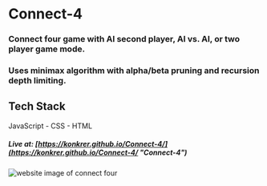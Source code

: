 # Connect-4

### Connect four game with AI second player, AI vs. AI, or two player game mode.

### Uses minimax algorithm with alpha/beta pruning and recursion depth limiting.

## Tech Stack

JavaScript - CSS - HTML

##### Live at: [https://konkrer.github.io/Connect-4/](https://konkrer.github.io/Connect-4/ "Connect-4")

![website image of connect four](https://repository-images.githubusercontent.com/249830407/f6a91100-a206-11ea-8b6c-ff5374b4cf9c)
